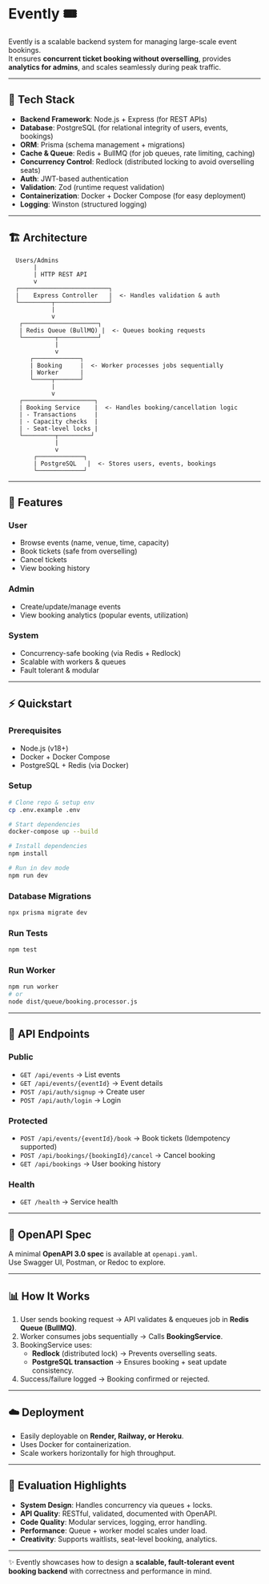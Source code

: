 # Evently 🎟️

Evently is a scalable backend system for managing large-scale event bookings.  
It ensures **concurrent ticket booking without overselling**, provides **analytics for admins**, and scales seamlessly during peak traffic.

---

## 🚀 Tech Stack

- **Backend Framework**: Node.js + Express (for REST APIs)
- **Database**: PostgreSQL (for relational integrity of users, events, bookings)
- **ORM**: Prisma (schema management + migrations)
- **Cache & Queue**: Redis + BullMQ (for job queues, rate limiting, caching)
- **Concurrency Control**: Redlock (distributed locking to avoid overselling seats)
- **Auth**: JWT-based authentication
- **Validation**: Zod (runtime request validation)
- **Containerization**: Docker + Docker Compose (for easy deployment)
- **Logging**: Winston (structured logging)

---

## 🏗️ Architecture

```plaintext
  Users/Admins
       |
       | HTTP REST API
       v
  ┌─────────────────────────┐
  |    Express Controller   |  <- Handles validation & auth
  └─────────┬───────────────┘
            |
            v
   ┌─────────────────────┐
   | Redis Queue (BullMQ) |  <- Queues booking requests
   └─────────┬───────────┘
             |
             v
      ┌─────────────┐
      | Booking     |  <- Worker processes jobs sequentially
      | Worker      |
      └─────┬───────┘
            |
            v
   ┌────────────────────┐
   | Booking Service    |  <- Handles booking/cancellation logic
   | - Transactions     |
   | - Capacity checks  |
   | - Seat-level locks |
   └─────────┬─────────┘
             |
             v
       ┌─────────────┐
       | PostgreSQL   |  <- Stores users, events, bookings
       └─────────────┘
```

---

## 📌 Features

### User
- Browse events (name, venue, time, capacity)
- Book tickets (safe from overselling)
- Cancel tickets
- View booking history

### Admin
- Create/update/manage events
- View booking analytics (popular events, utilization)

### System
- Concurrency-safe booking (via Redis + Redlock)
- Scalable with workers & queues
- Fault tolerant & modular

---

## ⚡ Quickstart

### Prerequisites
- Node.js (v18+)
- Docker + Docker Compose
- PostgreSQL + Redis (via Docker)

### Setup
```bash
# Clone repo & setup env
cp .env.example .env

# Start dependencies
docker-compose up --build

# Install dependencies
npm install

# Run in dev mode
npm run dev
```

### Database Migrations
```bash
npx prisma migrate dev
```

### Run Tests
```bash
npm test
```

### Run Worker
```bash
npm run worker
# or
node dist/queue/booking.processor.js
```

---

## 🔗 API Endpoints

### Public
- `GET /api/events` → List events
- `GET /api/events/{eventId}` → Event details
- `POST /api/auth/signup` → Create user
- `POST /api/auth/login` → Login

### Protected
- `POST /api/events/{eventId}/book` → Book tickets (Idempotency supported)
- `POST /api/bookings/{bookingId}/cancel` → Cancel booking
- `GET /api/bookings` → User booking history

### Health
- `GET /health` → Service health

---

## 📑 OpenAPI Spec

A minimal **OpenAPI 3.0 spec** is available at `openapi.yaml`.  
Use Swagger UI, Postman, or Redoc to explore.

---

## 📊 How It Works

1. User sends booking request → API validates & enqueues job in **Redis Queue (BullMQ)**.  
2. Worker consumes jobs sequentially → Calls **BookingService**.  
3. BookingService uses:
   - **Redlock** (distributed lock) → Prevents overselling seats.
   - **PostgreSQL transaction** → Ensures booking + seat update consistency.  
4. Success/failure logged → Booking confirmed or rejected.  

---

## ☁️ Deployment

- Easily deployable on **Render, Railway, or Heroku**.
- Uses Docker for containerization.
- Scale workers horizontally for high throughput.

---

## 📌 Evaluation Highlights

- **System Design**: Handles concurrency via queues + locks.  
- **API Quality**: RESTful, validated, documented with OpenAPI.  
- **Code Quality**: Modular services, logging, error handling.  
- **Performance**: Queue + worker model scales under load.  
- **Creativity**: Supports waitlists, seat-level booking, analytics.  

---

✨ Evently showcases how to design a **scalable, fault-tolerant event booking backend** with correctness and performance in mind.
